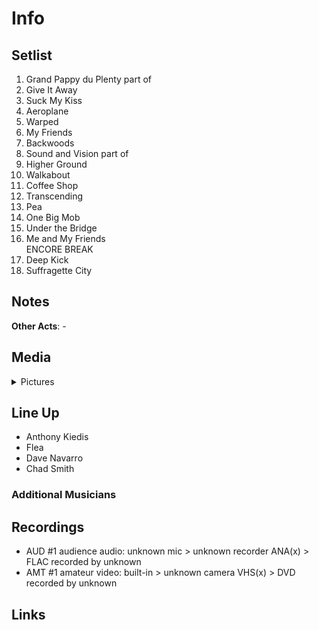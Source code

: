 # Info

## Setlist

1. Grand Pappy du Plenty part of
2. Give It Away
3. Suck My Kiss
4. Aeroplane
5. Warped
6. My Friends
7. Backwoods
8. Sound and Vision part of
9. Higher Ground
10. Walkabout
11. Coffee Shop
12. Transcending
13. Pea
14. One Big Mob
15. Under the Bridge
16. Me and My Friends
<br>ENCORE BREAK
17. Deep Kick
18. Suffragette City

## Notes

**Other Acts**: -

## Media 

<details>
  <summary>Pictures</summary>
  <!--<img alt="Setlist" title="Setlist" src="_.jpg" height="200" />-->
</details>

## Line Up

* Anthony Kiedis
* Flea
* Dave Navarro
* Chad Smith

### Additional Musicians

## Recordings

* AUD #1 audience audio: unknown mic > unknown recorder ANA(x) > FLAC recorded by unknown
* AMT #1 amateur video: built-in > unknown camera VHS(x) > DVD recorded by unknown

## Links
